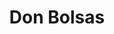 ---
id: "donbolsas"
image: 
  src: "/src/images/donbolsas_full.png"
  alt: "don bolsas web"
title: "Don Bolsas"
location: "Madrid, Spain"
year: "2020"
tech: "Liquid"
platform: "Shopify"
url: "https://donbolsas.com"
description: E-commerce complemente funcional e integrado con la última version de Shopify usando el lenguaje de plantillas Shopify Liquid.
            La tienda online se dedica a vender bolsas de plástico al por menor a pequeña y mediana empresa. Desarrollada usando Javascript para resolver
            los requisitos específicos del cliente tanto en funcionalidad como en elementos visuales. Con más de 5K de visitas mensuales el sitio está actualizado a la
            última version de Shopify Dawn.
---